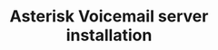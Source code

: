 ---
title: "Asterisk Voicemail server installation"
description: "Instructions on how to integrate your existing Asterisk voicemail within Home Assistant."
---